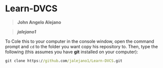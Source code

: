 # Learn-DVCS

> __John Angelo Alejano__

> **_jalejano1_**

To Cole this to your computer in the console window, open the command prompt and `cd`
to the folder you want copy his repository to. Then, type the following (this 
assumes you have  **git** installed on your computer):

```cmd
git clone https://github.com/jalejano1/Learn-DVCS.git
```
